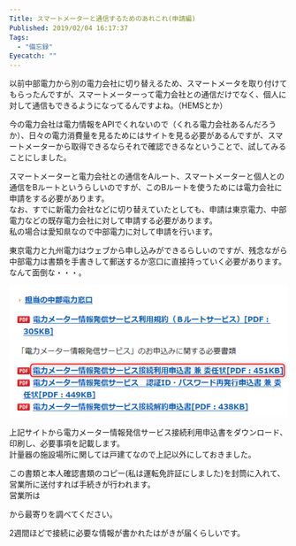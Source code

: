 ```yaml
---
Title: スマートメーターと通信するためのあれこれ(申請編)
Published: 2019/02/04 16:17:37
Tags:
  - "備忘録"
Eyecatch: ""
---
```

<?# OEmbed "https://blog.hitsujin.jp/entry/2018/07/09/235514" /?>

以前中部電力から別の電力会社に切り替えるため、スマートメータを取り付けてもらったんですが、スマートメーターって電力会社との通信だけでなく、個人に対して通信もできるようになってるんですよね。（HEMSとか）  

今の電力会社は電力情報をAPIでくれないので（くれる電力会社あるんだろうか）、日々の電力消費量を見るためにはサイトを見る必要があるんですが、スマートメーターから取得できるならそれで確認できるなということで、試してみることにしました。  





<?# OEmbed "http://route-b.iij.ad.jp/archives/157" /?>



スマートメーターと電力会社との通信をAルート、スマートメーターと個人との通信をBルートというらしいのですが、このBルートを使うためには電力会社に申請をする必要があります。  
なお、すでに新電力会社などに切り替えていたとしても、申請は東京電力、中部電力などの既存電力会社に対して申請する必要があります。  
私の場合は愛知県なので中部電力に対して申請を行います。  

東京電力と九州電力はウェブから申し込みができるらしいのですが、残念ながら中部電力は書類を手書きして郵送するか窓口に直接持っていく必要があります。なんて面倒な・・・。  

<?# OEmbed "https://www.chuden.co.jp/home/smartmeter/intro/use/index.html" /?>

![](20190203140720.png) 

上記サイトから電力メーター情報発信サービス接続利用申込書をダウンロード、印刷し、必要事項を記載します。  
計量器の施設場所に関しては戸建てなので上記以外にしておきました。  

この書類と本人確認書類のコピー(私は運転免許証にしました)を封筒に入れて、営業所に送付すれば手続きが行われます。  
営業所は

<?# OEmbed "https://www.chuden.co.jp/corporate/company/officelist/eigyosho/index.html" /?>

から最寄りを調べてください。  

2週間ほどで接続に必要な情報が書かれたはがきが届くらしいです。  
